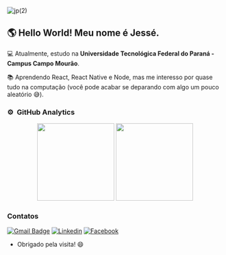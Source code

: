 ![jp(2)](https://user-images.githubusercontent.com/20424496/133869688-1c93b0fa-69f0-4750-a2af-84838a871fd7.png)

## 🌎 Hello World! Meu nome é Jessé.

💻 Atualmente, estudo na <b>Universidade Tecnológica Federal do Paraná - Campus Campo Mourão</b>.

📚 Aprendendo React, React Native e Node, mas me interesso por quase tudo na computação (você pode acabar se deparando com algo um pouco aleatório 😅).

### ⚙️ &nbsp;GitHub Analytics

<p align="center">
  <img height="180em" src="https://github-readme-stats.vercel.app/api?username=JessePires&show_icons=true&theme=github_dark&include_all_commits=true&count_private=true"/>
  <img height="180em" src="https://github-readme-stats.vercel.app/api/top-langs/?username=JessePires&layout=compact&langs_count=8&theme=github_dark"/>
</p>

### Contatos

[![Gmail Badge](https://img.shields.io/badge/Gmail-D14836?style=for-the-badge&logo=gmail&logoColor=white)](mailto:jesserocha@alunos.utfpr.edu.br)
[![Linkedin](https://img.shields.io/badge/LinkedIn-0077B5?style=for-the-badge&logo=linkedin&logoColor=white)](https://br.linkedin.com/in/jesse-pires-barbato-rocha-933714202)
[![Facebook](https://img.shields.io/badge/Facebook-1877F2?style=for-the-badge&logo=facebook&logoColor=white)](https://www.facebook.com/jessepires2010)

- Obrigado pela visita! 😄

